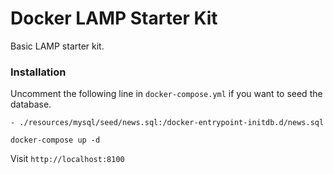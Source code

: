 # Docker LAMP Starter Kit
 Basic LAMP starter kit. 


### Installation
Uncomment the following line in `docker-compose.yml` if you want to seed the database.

`- ./resources/mysql/seed/news.sql:/docker-entrypoint-initdb.d/news.sql`

```
docker-compose up -d
```

Visit `http://localhost:8100`
